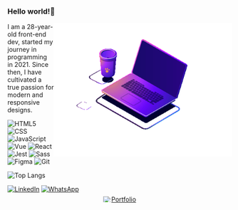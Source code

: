 ### Hello world!👋

<img src="./ba3b0ad6-4659-4060-8c96-f348e16f2334.gif" alt="ilustração de um computador" min-width="400px" max-width="400px" width="400px" align="right" style="transition: transform 1s, opacity 0.3s;">

<p align="left"> 
I am a 28-year-old front-end dev, started my journey in programming in 2021. Since then, I have cultivated a true passion for modern and responsive designs.
</p>

![HTML5](https://img.shields.io/badge/HTML5-E34F26?style=for-the-badge&logo=html5&logoColor=white)
![CSS](https://img.shields.io/badge/CSS3-1572B6?style=for-the-badge&logo=css3&logoColor=white)
![JavaScript](https://img.shields.io/badge/JavaScript-F7DF1E?style=for-the-badge&logo=javascript&logoColor=black)
![Vue](https://img.shields.io/badge/Vue.js-35495E?style=for-the-badge&logo=vue.js&logoColor=4FC08D)
![React](https://img.shields.io/badge/React-20232A?style=for-the-badge&logo=react&logoColor=61DAFB)
![Jest](https://img.shields.io/badge/Jest-cb461b?style=for-the-badge&logo=jest&logoColor=white)
![Sass](https://img.shields.io/badge/Sass-CC6699?style=for-the-badge&logo=sass&logoColor=white)
![Figma](https://img.shields.io/badge/Figma-ffffff?style=for-the-badge&logo=figma)
![Git](https://img.shields.io/badge/Git-000?style=for-the-badge&logo=git&logoColor=white)



![Top Langs](https://github-readme-stats.vercel.app/api/top-langs/?username=FelipeEvaldtCarvalho&layout=compact&theme=transparent&title_color=4cd7a9)

<a href="https://www.linkedin.com/in/felipe-evaldt-carvalho-9ab1461aa/" title="LinkedIn" target="_blank">
<img src="https://img.shields.io/badge/LinkedIn-0077B5?style=for-the-badge&logo=linkedin&logoColor=white" alt="LinkedIn"/></a>

<a href="https://wa.me/+5551993871466" title="WhatsApp" target="_blank">
<img src="https://img.shields.io/badge/WhatsApp-25D366?style=for-the-badge&logo=whatsapp&logoColor=white" alt="WhatsApp"/></a>

<a href="https://felipecarvalho.tech/" title="Portfolio" target="_blank" style="display: flex; height: 28px;align-items: center;justify-content: center; gap: 2px;">
<img src="https://felipecarvalho.tech/images/logo.png" style="height: 13px"/>Portfolio</a>


<!--
**FelipeEvaldtCarvalho/FelipeEvaldtCarvalho** is a ✨ _special_ ✨ repository because its `README.md` (this file) appears on your GitHub profile.

Here are some ideas to get you started:

- 🔭 I’m currently working on ...
- 🌱 I’m currently learning ...
- 👯 I’m looking to collaborate on ...
- 🤔 I’m looking for help with ...
- 💬 Ask me about ...
- 📫 How to reach me: ...
- 😄 Pronouns: ...
- ⚡ Fun fact: ...
-->
